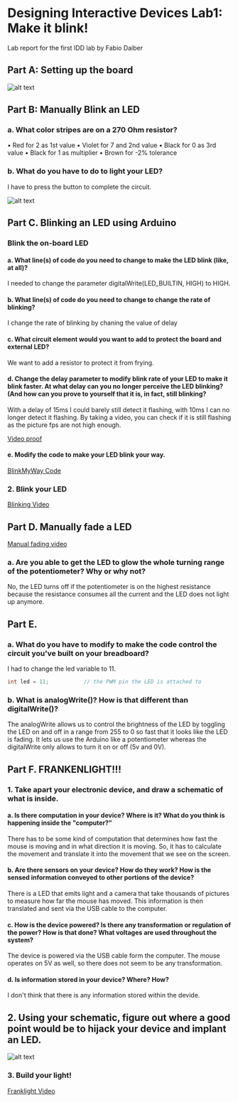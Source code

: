 # Designing Interactive Devices Lab1: Make it blink!

Lab report for the first IDD lab by Fabio Daiber


## Part A: Setting up the board 

![alt text](https://github.com/fpdaiber/IDD_Lab1/blob/master/Overview.jpg)


## Part B: Manually Blink an LED

### a. What color stripes are on a 270 Ohm resistor?
•	Red for 2 as 1st value
•	Violet for 7 and 2nd value
•	Black for 0 as 3rd value
•	Black for 1 as multiplier
•	Brown for -2% tolerance

### b. What do you have to do to light your LED?
I have to press the button to complete the circuit. 

![alt text](https://github.com/fpdaiber/IDD_Lab1/blob/master/Manual%20blink.jpg)


## Part C. Blinking an LED using Arduino 

### Blink the on-board LED

#### a. What line(s) of code do you need to change to make the LED blink (like, at all)?

I needed to change the parameter digitalWrite(LED_BUILTIN, HIGH) to HIGH.

#### b. What line(s) of code do you need to change to change the rate of blinking?

I change the rate of blinking by chaning the value of delay

#### c. What circuit element would you want to add to protect the board and external LED?

We want to add a resistor to protect it from frying. 

#### d. Change the delay parameter to modify blink rate of your LED to make it blink faster. At what delay can you no longer perceive the LED blinking? (And how can you prove to yourself that it is, in fact, still blinking?

With a delay of 15ms I could barely still detect it flashing, with 10ms I can no longer detect it flashing. By taking a video, you can check if it is still flashing as the picture fps are not high enough.

[Video proof](https://drive.google.com/file/d/1rShkwkkIYeimTYln_pymeBtIXzmQfCBs/view?usp=sharing)

#### e. Modify the code to make your LED blink your way.

[BlinkMyWay Code](https://github.com/fpdaiber/IDD_Lab1/blob/master/Blink.ino)


### 2. Blink your LED

[Blinking Video](https://drive.google.com/open?id=1p5HdCCzhhM4NqdbJBKkcWuGO83pM-F91)


## Part D. Manually fade a LED

[Manual fading video](https://drive.google.com/open?id=1eic9VNwoTOcWFWR3KyC3RD8JYtNe1lD9)


### a.	Are you able to get the LED to glow the whole turning range of the potentiometer? Why or why not?
No, the LED turns off if the potentiometer is on the highest resistance because the resistance consumes all the current and the LED does not light up anymore.


## Part E. 

### a. What do you have to modify to make the code control the circuit you've built on your breadboard?

I had to change the led variable to 11.

```C++
int led = 11;           // the PWM pin the LED is attached to
```

### b. What is analogWrite()? How is that different than digitalWrite()?
The analogWrite allows us to control the brightness of the LED by toggling the LED on and off in a range from 255 to 0 so fast that it looks like the LED is fading. It lets us use the Arduino like a potentiometer whereas the digitalWrite only allows to turn it on or off (5v and 0V).


## Part F. FRANKENLIGHT!!!

### 1. Take apart your electronic device, and draw a schematic of what is inside.
#### a. Is there computation in your device? Where is it? What do you think is happening inside the "computer?"

There has to be some kind of computation that determines how fast the mouse is moving and in what direction it is moving. So, it has to calculate the movement and translate it into the movement that we see on the screen.

#### b. Are there sensors on your device? How do they work? How is the sensed information conveyed to other portions of the device?

There is a LED that emits light and a camera that take thousands of pictures to measure how far the mouse has moved. This information is then translated and sent via the USB cable to the computer.

#### c. How is the device powered? Is there any transformation or regulation of the power? How is that done? What voltages are used throughout the system?

The device is powered via the USB cable form the computer. The mouse operates on 5V as well, so there does not seem to be any transformation.

#### d. Is information stored in your device? Where? How?

I don't think that there is any information stored within the devide.

## 2. Using your schematic, figure out where a good point would be to hijack your device and implant an LED.

![alt text](https://github.com/fpdaiber/IDD_Lab1/blob/master/Schematic.jpg)



### 3. Build your light!

[Franklight Video](https://drive.google.com/open?id=112mcrJpByIPBu6Zj68aU73o-O15bNOg4)
